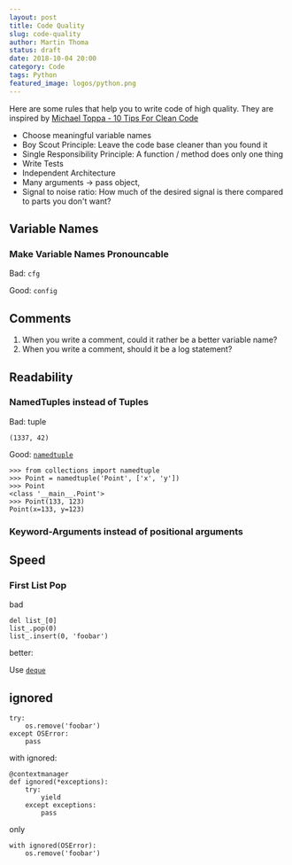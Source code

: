 ```yaml
---
layout: post
title: Code Quality
slug: code-quality
author: Martin Thoma
status: draft
date: 2018-10-04 20:00
category: Code
tags: Python
featured_image: logos/python.png
---
```

Here are some rules that help you to write code of high quality. They are
inspired by [Michael Toppa - 10 Tips For Clean Code](https://www.youtube.com/watch?v=UjhX2sVf0eg)

* Choose meaningful variable names
* Boy Scout Principle: Leave the code base cleaner than you found it
* Single Responsibility Principle: A function / method does only one thing
* Write Tests
* Independent Architecture
* Many arguments -> pass object, 
* Signal to noise ratio: How much of the desired signal is there compared to
  parts you don't want?

## Variable Names

### Make Variable Names Pronouncable

Bad: `cfg`

Good: `config`

## Comments

1. When you write a comment, could it rather be a better variable name?
2. When you write a comment, should it be a log statement?

## Readability

### NamedTuples instead of Tuples

Bad: tuple

```
(1337, 42)
```

Good: [`namedtuple`](https://docs.python.org/2/library/collections.html#collections.namedtuple)

```
>>> from collections import namedtuple
>>> Point = namedtuple('Point', ['x', 'y'])
>>> Point
<class '__main__.Point'>
>>> Point(133, 123)
Point(x=133, y=123)

```

### Keyword-Arguments instead of positional arguments

## Speed


### First List Pop

bad

```
del list_[0]
list_.pop(0)
list_.insert(0, 'foobar')
```

better:

Use [`deque`](https://docs.python.org/3/library/collections.html#collections.deque)


## ignored

```
try:
    os.remove('foobar')
except OSError:
    pass
```


with ignored:

```
@contextmanager
def ignored(*exceptions):
    try:
        yield
    except exceptions:
        pass
```


only

```
with ignored(OSError):
    os.remove('foobar')
```

